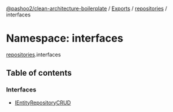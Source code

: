 [@pashoo2/clean-architecture-boilerplate](../README.md) / [Exports](../modules.md) / [repositories](repositories.md) / interfaces

# Namespace: interfaces

[repositories](repositories.md).interfaces

## Table of contents

### Interfaces

- [IEntityRepositoryCRUD](../interfaces/repositories.interfaces.ientityrepositorycrud.md)

